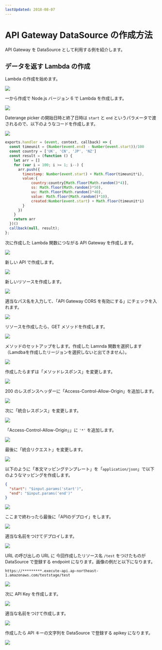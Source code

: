 ```yaml
---
lastUpdated: 2018-08-07
---
```


# API Gateway DataSource の作成方法

API Gateway を DataSource として利用する例を紹介します。

## データを返す Lambda の作成

Lambda の作成を始めます。

![](https://i.gyazo.com/1c057d147b93feae377f657204eb5c01.png)

一から作成で Node.js バージョン 6 で Lambda を作成します。

![](https://i.gyazo.com/98c9877f027e35961b427415bb753eb6.png)

Daterange picker の開始日時と終了日時は `start` と `end` というパラメータで渡されるので、以下のようなコードを作成します。

![](https://i.gyazo.com/49a7573134c5a1f82b68020797dcae81.png)

```javascript
exports.handler = (event, context, callback) => {
  const timeunit = (Number(event.end) - Number(event.start))/100
  const country = ['UK', 'CN', 'JP', 'NZ']
  const result = (function () {
    let arr = []
    for (var i = 100; i >= 1; i--) {
      arr.push({
        timestamp: Number(event.start) + Math.floor(timeunit*i),
        value:{
            country:country[Math.floor(Math.random()*4)],
            ss: Math.floor(Math.random()*50),
            uu: Math.floor(Math.random()*40),
            value: Math.floor(Math.random()*10),
            created:Number(event.start) + Math.floor(timeunit*i)
        }
      })
    }
    return arr
  })()
  callback(null, result);
};
```

次に作成した Lambda 関数につながる API Gateway を作成します。

![](https://i.gyazo.com/979e51b229051129c7ace8c66836c2b8.png)

新しい API で作成します。

![](https://i.gyazo.com/dfa518dae0017cc26d2839809cf03b00.png)

新しいリソースを作成します。

![](https://i.gyazo.com/20a42e33162b2a918aca8d2703844790.png)

適当なパス名を入力して、「API Gateway CORS を有効にする」にチェックを入れます。

![](https://i.gyazo.com/0e616a11df2bc002768690aa1ce1879b.png)

リソースを作成したら、GET メソッドを作成します。

![](https://i.gyazo.com/5fdd0c0541b08fab7967582982569f81.png)

メソッドのセットアップをします。作成した Lamnda 関数を選択します（Lamdbaを作成したリージョンを選択しないと出てきません）。

![](https://i.gyazo.com/31025412fe3e3321f8dcf5cfa8f14e52.png)

作成したらまずは「メソッドレスポンス」を変更します。

![](https://i.gyazo.com/a9e312bc56d8261017efd8561fbf6573.png)

200 のレスポンスヘッダーに「Access-Control-Allow-Origin」を追加します。

![](https://i.gyazo.com/0f6d3d0dfa13de11d21a42e982b4683c.png)

次に「統合レスポンス」を変更します。

![](https://i.gyazo.com/c0193f1d651772e7f3d9a7f0fb0512b2.png)

「Access-Control-Allow-Origin」」に `'*'` を追加します。

![](https://i.gyazo.com/24dcdcb2a151bd33880f6917ea91adda.png)

最後に「統合リクエスト」を変更します。

![](https://i.gyazo.com/6a0d5e2f7dad9bde8b3e65d37149c699.png)

以下のように「本文マッピングテンプレート」を「`application/json`」で以下のようなマッピングを作成します。

```json
{
  "start": "$input.params('start')",
  "end": "$input.params('end')"
}
```

![](https://i.gyazo.com/e30d486c80e2625eaa08a20317a5aa9e.png)

ここまで終わったら最後に「APIのデプロイ」をします。

![](https://i.gyazo.com/5c8dba2776ef2a5f3caf3a548ee21a89.png)

適当な名前をつけてデプロイします。

![](https://i.gyazo.com/228265a618a98400583ee36e12358155.png)

URL の呼び出しの URL に 今回作成したリソース名 `/test` をつけたものが DataSource で登録する endpoint になります。画像の例だと以下になります。

```
https://*********.execute-api.ap-northeast-1.amazonaws.com/teststage/test
```

![](https://i.gyazo.com/bf0452fd54e62bc5bed17c5188a2c94b.png)

次に API Key を作成します。

![](https://i.gyazo.com/5490f6bd768fa1cbe74a61c40ce7c817.png)

適当な名前をつけて作成します。

![](https://i.gyazo.com/9a3d96daf0ab0c7afedc76db10bb7842.png)

作成したら API キーの文字列を DataSource で登録する apikey になります。

![](https://i.gyazo.com/47f21c40c9533086f70fd62b44c7fb1a.png)